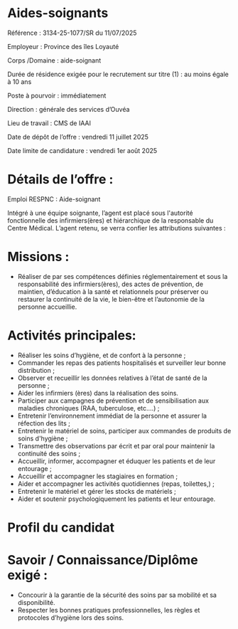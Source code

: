 
# Aides-soignants

Référence : 3134-25-1077/SR du 11/07/2025

Employeur : Province des îles Loyauté

Corps /Domaine : aide-soignant

Durée de résidence exigée pour le recrutement sur titre (1) : au moins égale à 10 ans

Poste à pourvoir : immédiatement

Direction : générale des services d’Ouvéa

Lieu de travail : CMS de IAAI

Date de dépôt de l’offre : vendredi 11 juillet 2025

Date limite de candidature : vendredi 1er août 2025

# Détails de l’offre :

Emploi RESPNC : Aide-soignant

Intégré à une équipe soignante, l’agent est placé sous l'autorité fonctionnelle des infirmiers(ères) et hiérarchique de la responsable du Centre Médical. L’agent retenu, se verra confier les attributions suivantes :

# Missions :

- Réaliser de par ses compétences définies réglementairement et sous la responsabilité des infirmiers(ères), des actes de prévention, de maintien, d’éducation à la santé et relationnels pour préserver ou restaurer la continuité de la vie, le bien-être et l’autonomie de la personne accueillie.

# Activités principales:

- Réaliser les soins d’hygiène, et de confort à la personne ;
- Commander les repas des patients hospitalisés et surveiller leur bonne distribution ;
- Observer et recueillir les données relatives à l’état de santé de la personne ;
- Aider les infirmiers (ères) dans la réalisation des soins.
- Participer aux campagnes de prévention et de sensibilisation aux maladies chroniques (RAA, tuberculose, etc.…) ;
- Entretenir l’environnement immédiat de la personne et assurer la réfection des lits ;
- Entretenir le matériel de soins, participer aux commandes de produits de soins d'hygiène ;
- Transmettre des observations par écrit et par oral pour maintenir la continuité des soins ;
- Accueillir, informer, accompagner et éduquer les patients et de leur entourage ;
- Accueillir et accompagner les stagiaires en formation ;
- Aider et accompagner les activités quotidiennes (repas, toilettes,) ;
- Entretenir le matériel et gérer les stocks de matériels ;
- Aider et soutenir psychologiquement les patients et leur entourage.

# Profil du candidat

# Savoir / Connaissance/Diplôme exigé :

- Concourir à la garantie de la sécurité des soins par sa mobilité et sa disponibilité.
- Respecter les bonnes pratiques professionnelles, les règles et protocoles d’hygiène lors des soins.

